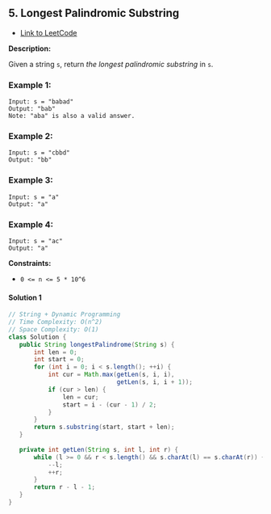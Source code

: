 ## 5. Longest Palindromic Substring

- [Link to LeetCode](https://leetcode.com/problems/longest-palindromic-substring/)

**Description:**



Given a string `s`, return *the longest palindromic substring* in `s`.



<!-- tabs:start -->

### **Example 1:**

```
Input: s = "babad"
Output: "bab"
Note: "aba" is also a valid answer.
```

### **Example 2:**

```
Input: s = "cbbd"
Output: "bb"
```

### **Example 3:**

```
Input: s = "a"
Output: "a"
```

### **Example 4:**

```
Input: s = "ac"
Output: "a"
```

<!-- tabs:end -->



**Constraints:**

- `0 <= n <= 5 * 10^6`









<!-- tabs:start -->

#### **Solution 1**



```java
// String + Dynamic Programming
// Time Complexity: O(n^2)
// Space Complexity: O(1)
class Solution {
   public String longestPalindrome(String s) {
       int len = 0;
       int start = 0;
       for (int i = 0; i < s.length(); ++i) {
           int cur = Math.max(getLen(s, i, i),
                              getLen(s, i, i + 1));
           if (cur > len) {
               len = cur;
               start = i - (cur - 1) / 2;
           }
       }
       return s.substring(start, start + len);
   }
  
   private int getLen(String s, int l, int r) {
       while (l >= 0 && r < s.length() && s.charAt(l) == s.charAt(r)) {
           --l;
           ++r;
       }
       return r - l - 1;
   }
}
```







<!-- tabs:end -->



